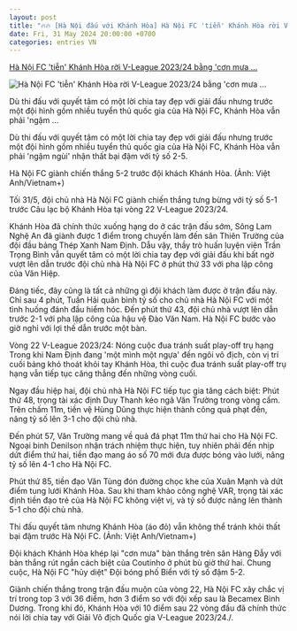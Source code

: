 ```yaml
---
layout: post
title: "🔥🔥 [Hà Nội đấu với Khánh Hòa] Hà Nội FC 'tiễn' Khánh Hòa rời V-League 2023/24 bằng 'cơn mưa ..."
date: Fri, 31 May 2024 20:00:00 +0700
categories: entries VN
---
```

[Hà Nội FC 'tiễn' Khánh Hòa rời V-League 2023/24 bằng 'cơn mưa ...](https://www.vietnamplus.vn/ha-noi-fc-tien-khanh-hoa-roi-v-league-202324-bang-con-mua-ban-thang-post956619.vnp)

![Hà Nội FC 'tiễn' Khánh Hòa rời V-League 2023/24 bằng 'cơn mưa ...](https://imagev3.vietnamplus.vn/1200x630/Uploaded/2024/fsmya/2024_05_31/hnoikh-9297.png.webp)

Dù thi đấu với quyết tâm có một lời chia tay đẹp với giải đấu nhưng trước một đội hình gồm nhiều tuyển thủ quốc gia của Hà Nội FC, Khánh Hòa vẫn phải 'ngậm ...

Dù thi đấu với quyết tâm có một lời chia tay đẹp với giải đấu nhưng trước một đội hình gồm nhiều tuyển thủ quốc gia của Hà Nội FC, Khánh Hòa vẫn phải 'ngậm ngùi' nhận thất bại đậm với tỷ số 2-5.

Hà Nội FC giành chiến thắng 5-2 trước đội khách Khánh Hòa. (Ảnh: Việt Anh/Vietnam+)

Tối 31/5, đội chủ nhà Hà Nội FC giành chiến thắng tưng bừng với tỷ số 5-1 trước Câu lạc bộ Khánh Hòa tại vòng 22 V-League 2023/24.

Khánh Hòa đã chính thức xuống hạng do ở các trận đấu sớm, Sông Lam Nghệ An đã giành được 1 điểm trong chuyến làm đến sân Thiên Trường của đội đầu bảng Thép Xanh Nam Định. Dẫu vậy, thầy trò huấn luyện viên Trần Trọng Bình vẫn quyết tâm có một lời chia tay đẹp với giải đấu khi bất ngờ vượt lên dẫn trước đội chủ nhà Hà Nội FC ở phút thứ 33 với pha lập công của Văn Hiệp.

Đáng tiếc, đây cũng là tất cả những gì đội khách làm được ở trận đấu này. Chỉ sau 4 phút, Tuấn Hải quân bình tỷ số cho chủ nhà Hà Nội FC với một tình huống đánh đầu hiểm hóc. Đến phút thứ 43, đội chủ nhà vượt lên dẫn trước 2-1 với pha lập công của hậu vệ Đào Văn Nam. Hà Nội FC bước vào giờ nghỉ với lợi thế dẫn trước một bàn.

Vòng 22 V-League 2023/24: Nóng cuộc đua tránh suất play-off trụ hạng Trong khi Nam Định đang 'một mình một ngựa' đến ngôi vô địch, còn vị trí cuối bảng khó thoát khỏi tay Khánh Hòa, thì cuộc đua tránh suất play-off trụ hạng vẫn tiếp tục căng thẳng đến những vòng cuối.

Ngay đầu hiệp hai, đội chủ nhà Hà Nội FC tiếp tục gia tăng cách biệt: Phút thứ 48, trọng tài xác định Duy Thanh kéo ngã Văn Trường trong vòng cấm. Trên chấm 11m, tiền vệ Hùng Dũng thực hiện thành công quả phạt đền, nâng tỷ số lên 3-1 cho đội chủ nhà.

Đến phút 57, Văn Trường mang về quả đá phạt 11m thứ hai cho Hà Nội FC. Ngoại binh Denilson nhận trách nhiệm thực hiện, tuy nhiên phải đến nhịp dứt điểm thứ hai, tiền đạo mang áo số 70 mới đưa được bóng vào lưới, nâng tỷ số lên 4-1 cho Hà Nội FC.

Phút thứ 85, tiền đạo Văn Tùng đón đường chọc khe của Xuân Mạnh và dứt điểm tung lưới Khánh Hòa. Sau khi tham khảo công nghệ VAR, trọng tài xác định tiền đạo trẻ của Hà Nội FC không việt vị, và tỷ số được nâng lên thành 5-1 cho đội chủ nhà.

Thi đấu quyết tâm nhưng Khánh Hòa (áo đỏ) vẫn không thể tránh khỏi thất bại đậm trước Hà Nội FC. (Ảnh: Việt Anh/Vietnam+)

Đội khách Khánh Hòa khép lại "cơn mưa" bàn thắng trên sân Hàng Đẫy với bàn thắng rút ngắn cách biệt của Coutinho ở phút bù giờ thứ hai. Chung cuộc, Hà Nội FC "hủy diệt" Đội bóng phố Biển với tỷ số đậm 5-2.

Giành chiến thắng trong trận đấu muộn của vòng 22, Hà Nội FC xây chắc vị trí trong top 3 với 36 điểm, hơn 3 điểm so với đội xếp sau là Becamex Bình Dương. Trong khi đó, Khánh Hòa với 10 điểm sau 22 vòng đấu đã chính thức nói lời chia tay với Giải Vô địch Quốc gia V-League 2023/24./.

